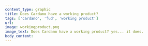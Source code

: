 ```yaml
---
content_type: graphic
title: Does Cardano have a working product?
tags: ['cardano', 'fud', 'working product']
url:
image: workingproduct.png
image_text: Does Cardano have a working product? yes... it does.
body_content:
---
```

